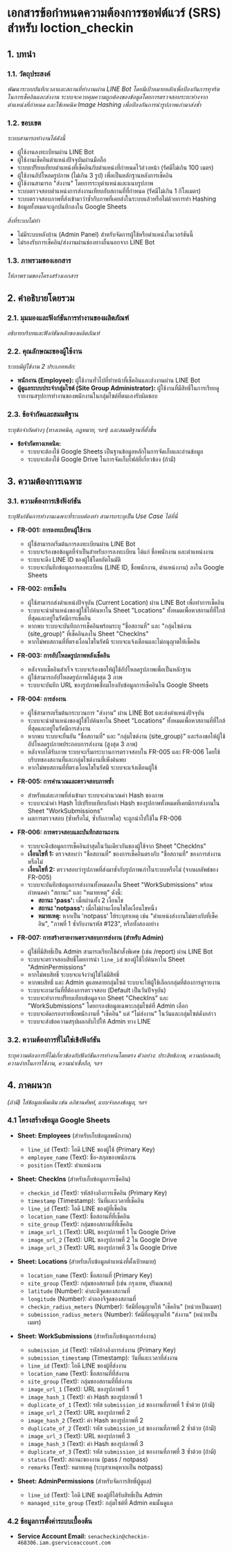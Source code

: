 # เอกสารข้อกำหนดความต้องการซอฟต์แวร์ (SRS) สำหรับ loction_checkin

## 1. บทนำ

### 1.1. วัตถุประสงค์
*พัฒนาระบบบันทึกเวลาและสถานที่ทำงานผ่าน LINE Bot โดยมีเป้าหมายหลักเพื่อป้องกันการทุจริตในการเช็คอินและส่งงาน ระบบจะควบคุมความถูกต้องของข้อมูลโดยการตรวจสอบระยะห่างจากตำแหน่งที่กำหนด และใช้เทคนิค Image Hashing เพื่อป้องกันการนำรูปภาพเก่ามาส่งซ้ำ*

### 1.2. ขอบเขต
*ระบบสามารถทำงานได้ดังนี้*
*   ผู้ใช้งานลงทะเบียนผ่าน LINE Bot
*   ผู้ใช้งานเช็คอินตำแหน่งปัจจุบันผ่านมือถือ
*   ระบบเปรียบเทียบตำแหน่งที่เช็คอินกับตำแหน่งที่กำหนดไว้ล่วงหน้า (รัศมีไม่เกิน 100 เมตร)
*   ผู้ใช้งานอัปโหลดรูปภาพ (ไม่เกิน 3 รูป) เพื่อเป็นหลักฐานหลังการเช็คอิน
*   ผู้ใช้งานสามารถ "ส่งงาน" โดยการระบุตำแหน่งและแนบรูปภาพ
*   ระบบตรวจสอบตำแหน่งการส่งงานเทียบกับสถานที่ที่กำหนด (รัศมีไม่เกิน 1 กิโลเมตร)
*   ระบบตรวจสอบภาพที่ส่งเข้ามาว่าซ้ำกับภาพที่เคยส่งในระบบแล้วหรือไม่ด้วยการทำ Hashing
*   ข้อมูลทั้งหมดจะถูกบันทึกลงใน Google Sheets

*สิ่งที่ระบบไม่ทำ*
*   ไม่มีระบบหลังบ้าน (Admin Panel) สำหรับจัดการผู้ใช้หรือตำแหน่งในเวอร์ชันนี้
*   ไม่รองรับการเช็คอิน/ส่งงานผ่านช่องทางอื่นนอกจาก LINE Bot

### 1.3. ภาพรวมของเอกสาร
*ให้ภาพรวมของโครงสร้างเอกสาร*

## 2. คำอธิบายโดยรวม

### 2.1. มุมมองและฟังก์ชันการทำงานของผลิตภัณฑ์
*อธิบายบริบทและฟังก์ชันหลักของผลิตภัณฑ์*

### 2.2. คุณลักษณะของผู้ใช้งาน
*ระบบมีผู้ใช้งาน 2 ประเภทหลัก:*
*   **พนักงาน (Employee):** ผู้ใช้งานทั่วไปที่ทำหน้าที่เช็คอินและส่งงานผ่าน LINE Bot
*   **ผู้ดูแลระบบประจำกลุ่มไซต์ (Site Group Administrator):** ผู้ใช้งานที่มีสิทธิ์ในการเรียกดูรายงานสรุปการทำงานของพนักงานในกลุ่มไซต์ที่ตนเองรับผิดชอบ

### 2.3. ข้อจำกัดและสมมติฐาน
*ระบุข้อจำกัดต่างๆ (ทางเทคนิค, กฎหมาย, ฯลฯ) และสมมติฐานที่ตั้งขึ้น*

*   **ข้อจำกัดทางเทคนิค:**
    *   ระบบจะต้องใช้ Google Sheets เป็นฐานข้อมูลหลักในการจัดเก็บและอ่านข้อมูล
    *   ระบบจะต้องใช้ Google Drive ในการจัดเก็บไฟล์ที่เกี่ยวข้อง (ถ้ามี)

## 3. ความต้องการเฉพาะ

### 3.1. ความต้องการเชิงฟังก์ชัน
*ระบุฟังก์ชันการทำงานเฉพาะที่ระบบต้องทำ สามารถระบุเป็น Use Case ได้ที่นี่*

*   **FR-001: การลงทะเบียนผู้ใช้งาน**
    *   ผู้ใช้สามารถเริ่มต้นการลงทะเบียนผ่าน LINE Bot
    *   ระบบจะร้องขอข้อมูลที่จำเป็นสำหรับการลงทะเบียน ได้แก่ ชื่อพนักงาน และตำแหน่งงาน
    *   ระบบจะดึง LINE ID ของผู้ใช้โดยอัตโนมัติ
    *   ระบบจะบันทึกข้อมูลการลงทะเบียน (LINE ID, ชื่อพนักงาน, ตำแหน่งงาน) ลงใน Google Sheets

*   **FR-002: การเช็คอิน**
    *   ผู้ใช้สามารถส่งตำแหน่งปัจจุบัน (Current Location) ผ่าน LINE Bot เพื่อทำการเช็คอิน
    *   ระบบจะนำตำแหน่งของผู้ใช้ไปค้นหาใน Sheet "Locations" ทั้งหมดเพื่อหาสถานที่ที่ใกล้ที่สุดและอยู่ในรัศมีการเช็คอิน
    *   หากพบ ระบบจะบันทึกการเช็คอินพร้อมระบุ "ชื่อสถานที่" และ "กลุ่มไซต์งาน (site_group)" ที่เช็คอินลงใน Sheet "CheckIns"
    *   หากไม่พบสถานที่ที่ตรงเงื่อนไขในรัศมี ระบบจะแจ้งเตือนและไม่อนุญาตให้เช็คอิน

*   **FR-003: การอัปโหลดรูปภาพหลังเช็คอิน**
    *   หลังจากเช็คอินสำเร็จ ระบบจะร้องขอให้ผู้ใช้อัปโหลดรูปภาพเพื่อเป็นหลักฐาน
    *   ผู้ใช้สามารถอัปโหลดรูปภาพได้สูงสุด 3 ภาพ
    *   ระบบจะบันทึก URL ของรูปภาพเชื่อมโยงกับข้อมูลการเช็คอินใน Google Sheets

*   **FR-004: การส่งงาน**
    *   ผู้ใช้สามารถเริ่มต้นกระบวนการ "ส่งงาน" ผ่าน LINE Bot และส่งตำแหน่งปัจจุบัน
    *   ระบบจะนำตำแหน่งของผู้ใช้ไปค้นหาใน Sheet "Locations" ทั้งหมดเพื่อหาสถานที่ที่ใกล้ที่สุดและอยู่ในรัศมีการส่งงาน
    *   หากพบ ระบบจะยืนยัน "ชื่อสถานที่" และ "กลุ่มไซต์งาน (site_group)" และร้องขอให้ผู้ใช้อัปโหลดรูปภาพประกอบการส่งงาน (สูงสุด 3 ภาพ)
    *   หลังจากได้รับภาพ ระบบจะเริ่มกระบวนการตรวจสอบใน FR-005 และ FR-006 โดยใช้บริบทของสถานที่และกลุ่มไซต์งานที่เพิ่งค้นพบ
    *   หากไม่พบสถานที่ที่ตรงเงื่อนไขในรัศมี ระบบจะแจ้งเตือนผู้ใช้

*   **FR-005: การคำนวณและตรวจสอบภาพซ้ำ**
    *   สำหรับแต่ละภาพที่ส่งเข้ามา ระบบจะคำนวณค่า Hash ของภาพ
    *   ระบบจะนำค่า Hash ไปเปรียบเทียบกับค่า Hash ของรูปภาพทั้งหมดที่เคยมีการส่งงานใน Sheet "WorkSubmissions"
    *   ผลการตรวจสอบ (ซ้ำหรือไม่, ซ้ำกับภาพใด) จะถูกนำไปใช้ใน FR-006

*   **FR-006: การตรวจสอบและบันทึกสถานะงาน**
    *   ระบบจะดึงข้อมูลการเช็คอินล่าสุดในวันเดียวกันของผู้ใช้จาก Sheet "CheckIns"
    *   **เงื่อนไขที่ 1:** ตรวจสอบว่า "ชื่อสถานที่" ของการเช็คอินตรงกับ "ชื่อสถานที่" ของการส่งงานหรือไม่
    *   **เงื่อนไขที่ 2:** ตรวจสอบว่ารูปภาพที่ส่งมาซ้ำกับรูปภาพเก่าในระบบหรือไม่ (จากผลลัพธ์ของ FR-005)
    *   ระบบจะบันทึกข้อมูลการส่งงานทั้งหมดลงใน Sheet "WorkSubmissions" พร้อมกำหนดค่า "สถานะ" และ "หมายเหตุ" ดังนี้:
        *   **สถานะ 'pass':** เมื่อผ่านทั้ง 2 เงื่อนไข
        *   **สถานะ 'notpass':** เมื่อไม่ผ่านเงื่อนไขใดเงื่อนไขหนึ่ง
        *   **หมายเหตุ:** หากเป็น 'notpass' ให้ระบุสาเหตุ เช่น "ตำแหน่งส่งงานไม่ตรงกับที่เช็คอิน", "ภาพที่ 1 ซ้ำกับงานรหัส #123", หรือทั้งสองอย่าง

*   **FR-007: การสร้างรายงานตรวจสอบการส่งงาน (สำหรับ Admin)**
    *   ผู้ใช้ที่มีสิทธิ์เป็น Admin สามารถเรียกใช้คำสั่งพิเศษ (เช่น /report) ผ่าน LINE Bot
    *   ระบบจะตรวจสอบสิทธิ์โดยการนำ `line_id` ของผู้ใช้ไปค้นหาใน Sheet "AdminPermissions"
    *   หากไม่พบสิทธิ์ ระบบจะแจ้งว่าผู้ใช้ไม่มีสิทธิ์
    *   หากพบสิทธิ์ และ Admin ดูแลหลายกลุ่มไซต์ ระบบจะให้ผู้ใช้เลือกกลุ่มที่ต้องการดูรายงาน
    *   ระบบจะถามวันที่ที่ต้องการตรวจสอบ (Default เป็นวันปัจจุบัน)
    *   ระบบจะทำการเปรียบเทียบข้อมูลจาก Sheet "CheckIns" และ "WorkSubmissions" โดยกรองข้อมูลเฉพาะกลุ่มไซต์ที่ Admin เลือก
    *   ระบบจะคัดกรองรายชื่อพนักงานที่ "เช็คอิน" แต่ "ไม่ส่งงาน" ในวันและกลุ่มไซต์ดังกล่าว
    *   ระบบจะส่งข้อความสรุปผลกลับไปให้ Admin ทาง LINE

### 3.2. ความต้องการที่ไม่ใช่เชิงฟังก์ชัน
*ระบุความต้องการที่ไม่เกี่ยวข้องกับฟังก์ชันการทำงานโดยตรง*
*ตัวอย่าง: ประสิทธิภาพ, ความปลอดภัย, ความง่ายในการใช้งาน, ความน่าเชื่อถือ, ฯลฯ*

## 4. ภาคผนวก
*(ถ้ามี) ใส่ข้อมูลเพิ่มเติม เช่น อภิธานศัพท์, แบบจำลองข้อมูล, ฯลฯ*

### 4.1 โครงสร้างข้อมูล Google Sheets

*   **Sheet: Employees** (สำหรับเก็บข้อมูลพนักงาน)
    *   `line_id` (Text): ไอดี LINE ของผู้ใช้ (Primary Key)
    *   `employee_name` (Text): ชื่อ-สกุลของพนักงาน
    *   `position` (Text): ตำแหน่งงาน

*   **Sheet: CheckIns** (สำหรับเก็บข้อมูลการเช็คอิน)
    *   `checkin_id` (Text): รหัสอ้างอิงการเช็คอิน (Primary Key)
    *   `timestamp` (Timestamp): วันที่และเวลาที่เช็คอิน
    *   `line_id` (Text): ไอดี LINE ของผู้ที่เช็คอิน
    *   `location_name` (Text): ชื่อสถานที่ที่เช็คอิน
    *   `site_group` (Text): กลุ่มของสถานที่ที่เช็คอิน
    *   `image_url_1` (Text): URL ของรูปภาพที่ 1 ใน Google Drive
    *   `image_url_2` (Text): URL ของรูปภาพที่ 2 ใน Google Drive
    *   `image_url_3` (Text): URL ของรูปภาพที่ 3 ใน Google Drive

*   **Sheet: Locations** (สำหรับเก็บข้อมูลตำแหน่งที่ตั้งเป้าหมาย)
    *   `location_name` (Text): ชื่อสถานที่ (Primary Key)
    *   `site_group` (Text): กลุ่มของสถานที่ (เช่น กรุงเทพ, ปริมณฑล)
    *   `latitude` (Number): ค่าละติจูดของสถานที่
    *   `longitude` (Number): ค่าลองจิจูดของสถานที่
    *   `checkin_radius_meters` (Number): รัศมีที่อนุญาตให้ "เช็คอิน" (หน่วยเป็นเมตร)
    *   `submission_radius_meters` (Number): รัศมีที่อนุญาตให้ "ส่งงาน" (หน่วยเป็นเมตร)

*   **Sheet: WorkSubmissions** (สำหรับเก็บข้อมูลการส่งงาน)
    *   `submission_id` (Text): รหัสอ้างอิงการส่งงาน (Primary Key)
    *   `submission_timestamp` (Timestamp): วันที่และเวลาที่ส่งงาน
    *   `line_id` (Text): ไอดี LINE ของผู้ที่ส่งงาน
    *   `location_name` (Text): ชื่อสถานที่ที่ส่งงาน
    *   `site_group` (Text): กลุ่มของสถานที่ที่ส่งงาน
    *   `image_url_1` (Text): URL ของรูปภาพที่ 1
    *   `image_hash_1` (Text): ค่า Hash ของรูปภาพที่ 1
    *   `duplicate_of_1` (Text): รหัส `submission_id` ของงานที่ภาพที่ 1 ซ้ำด้วย (ถ้ามี)
    *   `image_url_2` (Text): URL ของรูปภาพที่ 2
    *   `image_hash_2` (Text): ค่า Hash ของรูปภาพที่ 2
    *   `duplicate_of_2` (Text): รหัส `submission_id` ของงานที่ภาพที่ 2 ซ้ำด้วย (ถ้ามี)
    *   `image_url_3` (Text): URL ของรูปภาพที่ 3
    *   `image_hash_3` (Text): ค่า Hash ของรูปภาพที่ 3
    *   `duplicate_of_3` (Text): รหัส `submission_id` ของงานที่ภาพที่ 3 ซ้ำด้วย (ถ้ามี)
    *   `status` (Text): สถานะของงาน (pass / notpass)
    *   `remarks` (Text): หมายเหตุ (ระบุสาเหตุหากเป็น notpass)

*   **Sheet: AdminPermissions** (สำหรับจัดการสิทธิ์ผู้ดูแล)
    *   `line_id` (Text): ไอดี LINE ของผู้ที่ได้รับสิทธิ์เป็น Admin
    *   `managed_site_group` (Text): กลุ่มไซต์ที่ Admin คนนั้นดูแล

### 4.2 ข้อมูลการตั้งค่าระบบเบื้องต้น
*   **Service Account Email:** `senacheckin@checkin-468306.iam.gserviceaccount.com`
